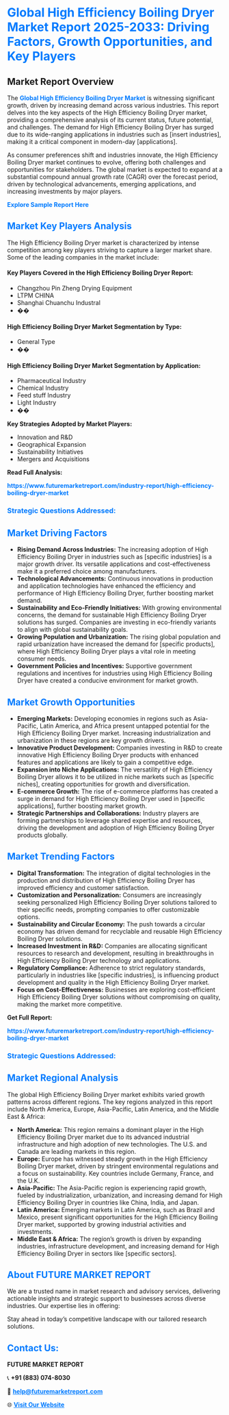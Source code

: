 <h1 style="color: #007BFF;">Global High Efficiency Boiling Dryer Market Report 2025-2033: Driving Factors, Growth Opportunities, and Key Players</h1>

<section id="overview">
<h2>Market Report Overview</h2>
<p>The <a href="https://www.futuremarketreport.com/industry-report/high-efficiency-boiling-dryer-market" style="color: #007BFF; text-decoration: none;"><strong>Global High Efficiency Boiling Dryer Market</strong></a> is witnessing significant growth, driven by increasing demand across various industries. This report delves into the key aspects of the High Efficiency Boiling Dryer market, providing a comprehensive analysis of its current status, future potential, and challenges. The demand for High Efficiency Boiling Dryer has surged due to its wide-ranging applications in industries such as [insert industries], making it a critical component in modern-day [applications].</p>
<p>As consumer preferences shift and industries innovate, the High Efficiency Boiling Dryer market continues to evolve, offering both challenges and opportunities for stakeholders. The global market is expected to expand at a substantial compound annual growth rate (CAGR) over the forecast period, driven by technological advancements, emerging applications, and increasing investments by major players.</p>
</section>

<section id="overview">
<p><a href="https://www.futuremarketreport.com/request-sample/reportId=114036" style="color: #007BFF; text-decoration: none;"><strong>Explore Sample Report Here</strong></a></p>
</section>

<section id="key-players">
<h2 style="color: #007BFF;">Market Key Players Analysis</h2>
<p>The High Efficiency Boiling Dryer market is characterized by intense competition among key players striving to capture a larger market share. Some of the leading companies in the market include:</p>
<h4>Key Players Covered in the High Efficiency Boiling Dryer Report:</h4>
<ul><li>Changzhou Pin Zheng Drying Equipment</li><li>LTPM CHINA</li><li>Shanghai Chuanchu Industral</li><li>��</li></ul>
<h4>High Efficiency Boiling Dryer Market Segmentation by Type:</h4>
<ul><li>General Type</li><li>��</li></ul>

<h4>High Efficiency Boiling Dryer Market Segmentation by Application:</h4>
<ul><li>Pharmaceutical Industry</li><li>Chemical Industry</li><li>Feed stuff Industry</li><li>Light Industry</li><li>��</li></ul>
<p><strong>Key Strategies Adopted by Market Players:</strong></p>
<ul>
<li>Innovation and R&D</li>
<li>Geographical Expansion</li>
<li>Sustainability Initiatives</li>
<li>Mergers and Acquisitions</li>
</ul>
</section>

<section>
<p><strong>Read Full Analysis: </strong></p><a href="https://www.futuremarketreport.com/industry-report/high-efficiency-boiling-dryer-market" style="color: #007BFF; text-decoration: none;"><strong>https://www.futuremarketreport.com/industry-report/high-efficiency-boiling-dryer-market</strong></a>
<h3 style="color: #007BFF;">Strategic Questions Addressed:</h3>
</section>

<section id="driving-factors">
<h2 style="color: #007BFF;">Market Driving Factors</h2>
<ul>
<li><strong>Rising Demand Across Industries:</strong> The increasing adoption of High Efficiency Boiling Dryer in industries such as [specific industries] is a major growth driver. Its versatile applications and cost-effectiveness make it a preferred choice among manufacturers.</li>
<li><strong>Technological Advancements:</strong> Continuous innovations in production and application technologies have enhanced the efficiency and performance of High Efficiency Boiling Dryer, further boosting market demand.</li>
<li><strong>Sustainability and Eco-Friendly Initiatives:</strong> With growing environmental concerns, the demand for sustainable High Efficiency Boiling Dryer solutions has surged. Companies are investing in eco-friendly variants to align with global sustainability goals.</li>
<li><strong>Growing Population and Urbanization:</strong> The rising global population and rapid urbanization have increased the demand for [specific products], where High Efficiency Boiling Dryer plays a vital role in meeting consumer needs.</li>
<li><strong>Government Policies and Incentives:</strong> Supportive government regulations and incentives for industries using High Efficiency Boiling Dryer have created a conducive environment for market growth.</li>
</ul>
</section>

<section id="growth-opportunities">
<h2 style="color: #007BFF;">Market Growth Opportunities</h2>
<ul>
<li><strong>Emerging Markets:</strong> Developing economies in regions such as Asia-Pacific, Latin America, and Africa present untapped potential for the High Efficiency Boiling Dryer market. Increasing industrialization and urbanization in these regions are key growth drivers.</li>
<li><strong>Innovative Product Development:</strong> Companies investing in R&D to create innovative High Efficiency Boiling Dryer products with enhanced features and applications are likely to gain a competitive edge.</li>
<li><strong>Expansion into Niche Applications:</strong> The versatility of High Efficiency Boiling Dryer allows it to be utilized in niche markets such as [specific niches], creating opportunities for growth and diversification.</li>
<li><strong>E-commerce Growth:</strong> The rise of e-commerce platforms has created a surge in demand for High Efficiency Boiling Dryer used in [specific applications], further boosting market growth.</li>
<li><strong>Strategic Partnerships and Collaborations:</strong> Industry players are forming partnerships to leverage shared expertise and resources, driving the development and adoption of High Efficiency Boiling Dryer products globally.</li>
</ul>
</section>

<section id="trending-factors">
<h2 style="color: #007BFF;">Market Trending Factors</h2>
<ul>
<li><strong>Digital Transformation:</strong> The integration of digital technologies in the production and distribution of High Efficiency Boiling Dryer has improved efficiency and customer satisfaction.</li>
<li><strong>Customization and Personalization:</strong> Consumers are increasingly seeking personalized High Efficiency Boiling Dryer solutions tailored to their specific needs, prompting companies to offer customizable options.</li>
<li><strong>Sustainability and Circular Economy:</strong> The push towards a circular economy has driven demand for recyclable and reusable High Efficiency Boiling Dryer solutions.</li>
<li><strong>Increased Investment in R&D:</strong> Companies are allocating significant resources to research and development, resulting in breakthroughs in High Efficiency Boiling Dryer technology and applications.</li>
<li><strong>Regulatory Compliance:</strong> Adherence to strict regulatory standards, particularly in industries like [specific industries], is influencing product development and quality in the High Efficiency Boiling Dryer market.</li>
<li><strong>Focus on Cost-Effectiveness:</strong> Businesses are exploring cost-efficient High Efficiency Boiling Dryer solutions without compromising on quality, making the market more competitive.</li>
</ul>
</section>

<section>
<p><strong>Get Full Report: </strong></p><a href="https://www.futuremarketreport.com/industry-report/high-efficiency-boiling-dryer-market" style="color: #007BFF; text-decoration: none;"><strong>https://www.futuremarketreport.com/industry-report/high-efficiency-boiling-dryer-market</strong></a>
<h3 style="color: #007BFF;">Strategic Questions Addressed:</h3>
</section>


<section id="regional-analysis">
<h2 style="color: #007BFF;">Market Regional Analysis</h2>
<p>The global High Efficiency Boiling Dryer market exhibits varied growth patterns across different regions. The key regions analyzed in this report include North America, Europe, Asia-Pacific, Latin America, and the Middle East & Africa:</p>
<ul>
<li><strong>North America:</strong> This region remains a dominant player in the High Efficiency Boiling Dryer market due to its advanced industrial infrastructure and high adoption of new technologies. The U.S. and Canada are leading markets in this region.</li>
<li><strong>Europe:</strong> Europe has witnessed steady growth in the High Efficiency Boiling Dryer market, driven by stringent environmental regulations and a focus on sustainability. Key countries include Germany, France, and the U.K.</li>
<li><strong>Asia-Pacific:</strong> The Asia-Pacific region is experiencing rapid growth, fueled by industrialization, urbanization, and increasing demand for High Efficiency Boiling Dryer in countries like China, India, and Japan.</li>
<li><strong>Latin America:</strong> Emerging markets in Latin America, such as Brazil and Mexico, present significant opportunities for the High Efficiency Boiling Dryer market, supported by growing industrial activities and investments.</li>
<li><strong>Middle East & Africa:</strong> The region’s growth is driven by expanding industries, infrastructure development, and increasing demand for High Efficiency Boiling Dryer in sectors like [specific sectors].</li>
</ul>
</section>

<footer>
<h2 style="color: #007BFF;">About FUTURE MARKET REPORT</h2>
<p>We are a trusted name in market research and advisory services, delivering actionable insights and strategic support to businesses across diverse industries. Our expertise lies in offering:</p>

<p>Stay ahead in today’s competitive landscape with our tailored research solutions.</p>

<h2 style="color: #007BFF;">Contact Us:</h2>
<p><strong>FUTURE MARKET REPORT</strong></p>
<p>📞 <strong>+91 (883) 074-8030</strong></p>
<p>📧 <strong><a href="mailto:help@futuremarketreport.com" style="color: #007BFF;">help@futuremarketreport.com</a></strong></p>
<p>🌐 <strong><a href="https://www.futuremarketreport.com/" style="color: #007BFF;">Visit Our Website</a></strong></p>
</footer>